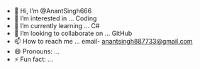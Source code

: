 - 👋 Hi, I’m @AnantSingh666
- 👀 I’m interested in ... Coding
- 🌱 I’m currently learning ... C#
- 💞️ I’m looking to collaborate on ... GitHub
- 📫 How to reach me ... email- anantsingh887733@gmail.com
- 😄 Pronouns: ...
- ⚡ Fun fact: ...

<!---
AnantSingh666/AnantSingh666 is a ✨ special ✨ repository because its `README.md` (this file) appears on your GitHub profile.
You can click the Preview link to take a look at your changes.
--->
